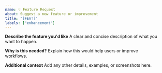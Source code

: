 ```yaml
---
name: 💡 Feature Request
about: Suggest a new feature or improvement
title: "[FEAT]"
labels: ["enhancement"]
---
```


**Describe the feature you'd like**
A clear and concise description of what you want to happen.

**Why is this needed?**
Explain how this would help users or improve workflows.

**Additional context**
Add any other details, examples, or screenshots here.
